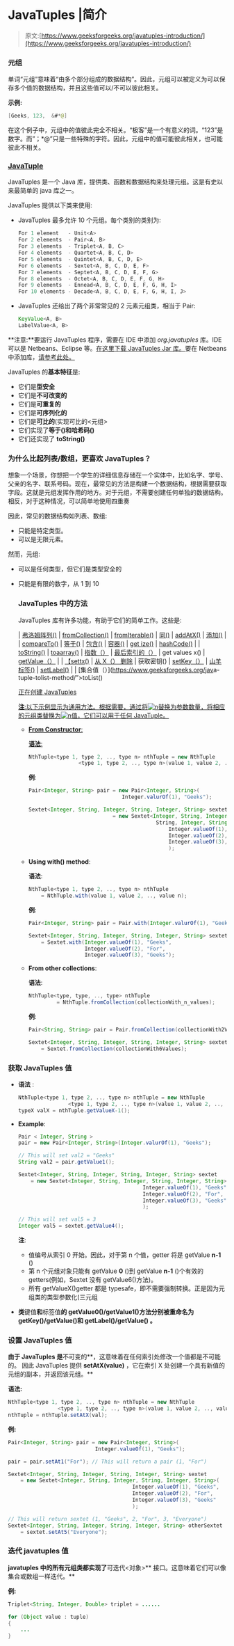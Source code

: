 # JavaTuples |简介

> 原文:[https://www.geeksforgeeks.org/javatuples-introduction/](https://www.geeksforgeeks.org/javatuples-introduction/)

### 元组

单词“元组”意味着“由多个部分组成的数据结构”。因此，元组可以被定义为可以保存多个值的数据结构，并且这些值可以/不可以彼此相关。

**示例:**

```java
[Geeks, 123,  &#*@]

```

在这个例子中，元组中的值彼此完全不相关。“极客”是一个有意义的词。“123”是数字。而”；*@”只是一些特殊的字符。因此，元组中的值可能彼此相关，也可能彼此不相关。

### [JavaTuple](https://www.javatuples.org/)

JavaTuples 是一个 Java 库，提供类、函数和数据结构来处理元组。这是有史以来最简单的 java 库之一。

JavaTuples 提供以下类来使用:

*   JavaTuples 最多允许 10 个元组。每个类别的类别为:

    ```java
    For 1 element   - Unit<A>
    For 2 elements  - Pair<A, B> 
    For 3 elements  - Triplet<A, B, C> 
    For 4 elements  - Quartet<A, B, C, D> 
    For 5 elements  - Quintet<A, B, C, D, E>
    For 6 elements  - Sextet<A, B, C, D, E, F> 
    For 7 elements  - Septet<A, B, C, D, E, F, G>
    For 8 elements  - Octet<A, B, C, D, E, F, G, H>
    For 9 elements  - Ennead<A, B, C, D, E, F, G, H, I>
    For 10 elements - Decade<A, B, C, D, E, F, G, H, I, J>

    ```

*   JavaTuples 还给出了两个非常常见的 2 元素元组类，相当于 Pair:

    ```java
    KeyValue<A, B>
    LabelValue<A, B>

    ```

**注意:**要运行 JavaTuples 程序，需要在 IDE 中添加 *org.javatuples* 库。IDE 可以是 Netbeans、Eclipse 等。[在这里下载 JavaTuples Jar 库。](http://www.java2s.com/Code/Jar/j/Downloadjavatuples12jar.htm)要在 Netbeans 中添加库，[请参考此处。](https://netbeans.org/kb/74/java/project-setup.html)

JavaTuples 的**基本特征**是:

*   它们是**型安全**
*   它们是**不可改变的**
*   它们是**可重复的**
*   它们是**可序列化的**
*   它们是**可比的**(实现可比的<元组>
*   它们实现了**等于()**和**哈希码()**
*   它们还实现了 **toString()**

### 为什么比起列表/数组，更喜欢 JavaTuples？

想象一个场景，你想把一个学生的详细信息存储在一个实体中，比如名字、学号、父亲的名字、联系号码。现在，最常见的方法是构建一个数据结构，根据需要获取字段。这就是元组发挥作用的地方。对于元组，不需要创建任何单独的数据结构。相反，对于这种情况，可以简单地使用四重奏

因此，常见的数据结构如列表、数组:

*   只能是特定类型。
*   可以是无限元素。

然而，元组:

*   可以是任何类型，但它们是类型安全的
*   只能是有限的数字，从 1 到 10

    ### JavaTuples 中的方法

    JavaTuples 库有许多功能，有助于它们的简单工作。这些是:

    | [弗洛姆阵列()](https://www.geeksforgeeks.org/java-tuples-fromarray-method/) | [fromCollection()](https://www.geeksforgeeks.org/java-tuples-fromcollection-method/) | [fromIterable()](https://www.geeksforgeeks.org/java-tuples-fromiterable-method/) | [同()](https://www.geeksforgeeks.org/java-tuples-with-method/) | [addAtX()](https://www.geeksforgeeks.org/java-tuples-addatx-method/) | [添加()](https://www.geeksforgeeks.org/java-tuples-add-method/) |
    | [compareTo()](https://www.geeksforgeeks.org/java-tuples-compareto-method/) | [等于()](https://www.geeksforgeeks.org/java-tuples-equal-method/) | [包含()](https://www.geeksforgeeks.org/java-tuples-contains-method/) | [容器()](https://www.geeksforgeeks.org/java-tuples-containsall-method/) | [get ize()](https://www.geeksforgeeks.org/java-tuples-getsize-method/) | [hashCode()](https://www.geeksforgeeks.org/java-tuples-hashcode-method/) |
    | [toString()](https://www.geeksforgeeks.org/java-tuples-tostring-method/) | [toaarray()](https://www.geeksforgeeks.org/java-tuple-toarray-method/) | [指数（）](https://www.geeksforgeeks.org/java-tuples-indexof-method/) | [最后索引的（）](https://www.geeksforgeeks.org/java-tuple-lastindexof-method/) | get values x() | [getValue（）](https://www.geeksforgeeks.org/java-tuples-getvalue-method/) |
    | [【settx()](https://www.geeksforgeeks.org/java-tuples-setatx-method/) | [从 X（） 删除](https://www.geeksforgeeks.org/java-tuples-removefromx-method/) | 获取密钥() | [setKey（）](https://www.geeksforgeeks.org/java-tuples-setkey-method/) | [山羊标签()](https://www.geeksforgeeks.org/java-tuples-getlabel-method/) | [setLabel()](https://www.geeksforgeeks.org/java-tuples-setlabel-method/) |
    | [集合值（）](https://www.geeksforgeeks.org/jav</a>a-tuple-tolist-method/”>toList()</a></td>
    <td><a href=) |  |  |  |  |

    ### 正在创建 JavaTuples

    **注**:以下示例显示为通用方法。根据需要，通过将![n](img/42ce0a847b20a2f8a781c8a50bdab975.png "Rendered by QuickLaTeX.com")替换为参数数量，将相应的元组类替换为![n](img/42ce0a847b20a2f8a781c8a50bdab975.png "Rendered by QuickLaTeX.com")值，它们可以用于任何 JavaTuple。

    *   **From Constructor**:

        **语法**:

        ```java
        NthTuple<type 1, type 2, .., type n> nthTuple = new NthTuple
                        <type 1, type 2, .., type n>(value 1, value 2, .., value n);

        ```

        **例**:

        ```java
        Pair<Integer, String> pair = new Pair<Integer, String>( 
                                      Integer.valurOf(1), "Geeks");

        Sextet<Integer, String, Integer, String, Integer, String> sextet
                                   = new Sextet<Integer, String, Integer, 
                                                 String, Integer, String>(
                                                     Integer.valueOf(1), "Geeks",
                                                     Integer.valueOf(2), "For",
                                                     Integer.valueOf(3), "Geeks"
                                                     );
        ```

    *   **Using with() method**:

        **语法**:

        ```java
        NthTuple<type 1, type 2, .., type n> nthTuple 
            = NthTuple.with(value 1, value 2, .., value n);

        ```

        **例**:

        ```java
        Pair<Integer, String> pair = Pair.with(Integer.valurOf(1), "Geeks");

        Sextet<Integer, String, Integer, String, Integer, String> sextet
            = Sextet.with(Integer.valueOf(1), "Geeks",
                          Integer.valueOf(2), "For",
                          Integer.valueOf(3), "Geeks");
        ```

    *   **From other collections**:

        **语法**:

        ```java
        NthTuple<type, type, .., type> nthTuple 
                 = NthTuple.fromCollection(collectionWith_n_values);

        ```

        **例**:

        ```java
        Pair<String, String> pair = Pair.fromCollection(collectionWith2Values);

        Sextet<Integer, String, Integer, String, Integer, String> sextet
            = Sextet.fromCollection(collectionWith6Values);
        ```

### 获取 JavaTuples 值

*   **语法** :

    ```java
    NthTuple<type 1, type 2, .., type n> nthTuple = new NthTuple
                    <type 1, type 2, .., type n>(value 1, value 2, .., value n);
    typeX valX = nthTuple.getValueX-1();

    ```

*   **Example**:

    ```java
    Pair < Integer, String >
    pair = new Pair<Integer, String>(Integer.valurOf(1), "Geeks");

    // This will set val2 = "Geeks"
    String val2 = pair.getValue1();

    Sextet<Integer, String, Integer, String, Integer, String> sextet
        = new Sextet<Integer, String, Integer, String, Integer, String>(
                                            Integer.valueOf(1), "Geeks",
                                            Integer.valueOf(2), "For",
                                            Integer.valueOf(3), "Geeks"
                                            );

    // This will set val5 = 3
    Integer val5 = sextet.getValue4();
    ```

    **注**:

    *   值编号从索引 0 开始。因此，对于第 n 个值，getter 将是 getValue **n-1** ()
    *   第 n 个元组对象只能有 getValue **0** ()到 getValue **n-1** ()个有效的 getters(例如，Sextet 没有 getValue6()方法)。
    *   所有 getValueX()getter 都是 typesafe，即不需要强制转换。正是因为元组类的类型参数化(三元组 

*   **类**键值**和**标签值**的 getValue0()/getValue1()方法分别被重命名为 **getKey()/getValue()和 getLabel()/getValue()** 。**

### **设置 JavaTuples 值**

**由于 JavaTuples 是**不可变的**，这意味着在任何索引处修改一个值都是不可能的。
因此 JavaTuples 提供 **setAtX(value)** ，它在索引 X 处创建一个具有新值的元组的副本，并返回该元组。**

****语法**:**

```java
NthTuple<type 1, type 2, .., type n> nthTuple = new NthTuple
                <type 1, type 2, .., type n>(value 1, value 2, .., value n);
nthTuple = nthTuple.setAtX(val); 
```

****例**:**

```java
Pair<Integer, String> pair = new Pair<Integer, String>(
                            Integer.valueOf(1), "Geeks");

pair = pair.setAt1("For"); // This will return a pair (1, "For")

Sextet<Integer, String, Integer, String, Integer, String> sextet
    = new Sextet<Integer, String, Integer, String, Integer, String>(
                                        Integer.valueOf(1), "Geeks",
                                        Integer.valueOf(2), "For",
                                        Integer.valueOf(3), "Geeks"
                                        );

// This will return sextet (1, "Geeks", 2, "For", 3, "Everyone")
Sextet<Integer, String, Integer, String, Integer, String> otherSextet
    = sextet.setAt5("Everyone");
```

### **迭代 javatuples 值**

**javatuples 中的所有元组类都实现了**可迭代<对象>** 接口。这意味着它们可以像集合或数组一样迭代。**

****例**:**

```java
Triplet<String, Integer, Double> triplet = ...... 

for (Object value : tuple)
{
    ...
}
```